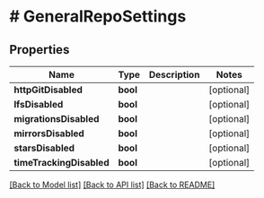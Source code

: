 # # GeneralRepoSettings

## Properties

Name | Type | Description | Notes
------------ | ------------- | ------------- | -------------
**httpGitDisabled** | **bool** |  | [optional]
**lfsDisabled** | **bool** |  | [optional]
**migrationsDisabled** | **bool** |  | [optional]
**mirrorsDisabled** | **bool** |  | [optional]
**starsDisabled** | **bool** |  | [optional]
**timeTrackingDisabled** | **bool** |  | [optional]

[[Back to Model list]](../../README.md#models) [[Back to API list]](../../README.md#endpoints) [[Back to README]](../../README.md)
